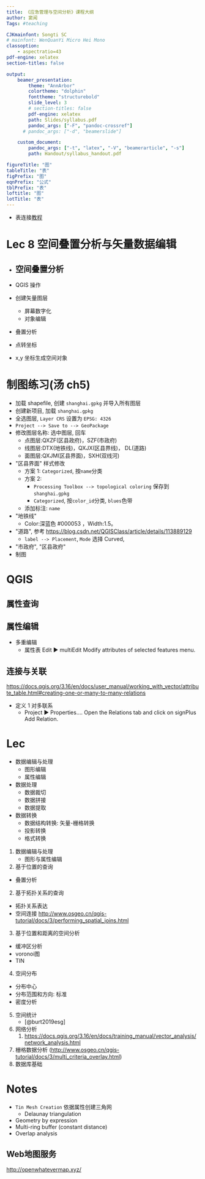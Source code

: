```yaml
---
title: 《应急管理与空间分析》课程大纲
author: 窦闻
Tags: #teaching

CJKmainfont: Songti SC
# mainfont: WenQuanYi Micro Hei Mono
classoption:
    - aspectratio=43
pdf-engine: xelatex
section-titles: false

output:
    beamer_presentation:
        theme: "AnnArbor"
        colortheme: "dolphin"
        fonttheme: "structurebold"
        slide_level: 3
        # section-titles: false
        pdf-engine: xelatex
        path: Slides/syllabus.pdf
        pandoc_args: ["-F", "pandoc-crossref"]
      # pandoc_args: ["-d", "beamerslide"]

    custom_document:
        pandoc_args: ["-t", "latex", "-V", "beamerarticle", "-s"]
        path: Handout/syllabus_handout.pdf

figureTitle: "图"
tableTitle: "表"
figPrefix: "图"
eqnPrefix: "公式"
tblPrefix: "表"
loftitle: "图"
lotTitle: "表"
---
```


- 表连接[教程](https://www.osgeo.cn/qgis-tutorial/docs/performing_table_joins.html)

# Lec 8 空间叠置分析与矢量数据编辑

- 空间叠置分析
  - 

- QGIS 操作
- 创建矢量图层
  - 屏幕数字化
  - 对象编辑
- 叠置分析
- 点转坐标
- x,y 坐标生成空间对象

# 制图练习(汤 ch5)

- 加载 shapefile, 创建 `shanghai.gpkg` 并导入所有图层
- 创建新项目, 加载 `shanghai.gpkg`
- 全选图层, `Layer CRS` 设置为 `EPSG: 4326`
- `Project --> Save to --> GeoPackage`
- 修改图层名称: 选中图层, 回车
  - 点图层:QXZF(区县政府)，SZF(市政府)
  - 线图层:DTX(地铁线)，QXJX(区县界线)， DL(道路) 
  - 面图层:QXJM(区县界面)，SXH(双线河)
- "区县界面" 样式修改
  - 方案 1: `Categorized`, 按`name`分类
  - 方案 2: 
    - `Processing Toolbox --> topological coloring` 保存到 `shanghai.gpkg`
    - `Categorized`, 按`color_id`分类, `blues`色带
  - 添加标注: `name`
- "地铁线"
  - Color:深蓝色 #000053 ，Width:1.5。
- "道路", 参考 https://blog.csdn.net/QGISClass/article/details/113889129
  - `label --> Placement`, `Mode` 选择 Curved, 
- "市政府", "区县政府"
- 制图


# QGIS

## 属性查询

## 属性编辑

- 多重编辑
  - 属性表 Edit ► multiEdit Modify attributes of selected features menu.

## 连接与关联
https://docs.qgis.org/3.16/en/docs/user_manual/working_with_vector/attribute_table.html#creating-one-or-many-to-many-relations

- 定义 1 对多联系
  - Project ► Properties…. Open the Relations tab and click on signPlus Add Relation.


# Lec 

- 数据编辑与处理
  - 图形编辑
  - 属性编辑
- 数据处理
  - 数据裁切
  - 数据拼接
  - 数据提取
- 数据转换
  - 数据结构转换: 矢量-栅格转换
  - 投影转换
  - 格式转换


1. 数据编辑与处理
   - 图形与属性编辑 
2. 基于位置的查询
  - 叠置分析
2. 基于拓扑关系的查询
  - 拓扑关系表达 
  - 空间连接 http://www.osgeo.cn/qgis-tutorial/docs/3/performing_spatial_joins.html
3. 基于位置和距离的空间分析
  - 缓冲区分析
  - voronoi图
  - TIN
4. 空间分布
  - 分布中心
  - 分布范围和方向: 标准
  - 密度分析
5. 空间统计
   - [@burt2019esg]
6. 网络分析
   1. https://docs.qgis.org/3.16/en/docs/training_manual/vector_analysis/network_analysis.html
7. 栅格数据分析
   (http://www.osgeo.cn/qgis-tutorial/docs/3/multi_criteria_overlay.html)
8. 数据库基础



# Notes

- `Tin Mesh Creation` 依据属性创建三角网
  - Delaunay triangulation
- Geometry by expression
- Multi-ring buffer (constant distance)
- Overlap analysis

## Web地图服务

http://openwhatevermap.xyz/